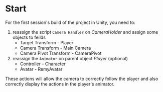 # Start
For the first session's build of the project in Unity, you need to:
1. reassign the script `Camera Handler` on *CameraHolder* and assign some objects to feilds
   + Target Transform - Player
   + Camera Transform - Main Camera
   + Camera Pivot Transform - CameraPivot
2. reassign the `Animator` on parent object *Player* (optional)
   + Controller - Character
   + Avatar - RemyAvatar

These actions will allow the camera to correctly follow the player and also correctly display the actions in the player's animator.
